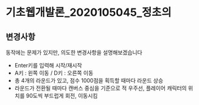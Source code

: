 # 기초웹개발론_2020105045_정초의

## 변경사항
동작에는 문제가 있지만, 의도한 변경사항을 설명해보겠습니다
* Enter키를 입력해 시작/재시작
* A키 : 왼쪽 이동 / D키 : 오른쪽 이동
* 총 4개의 라운드가 있고, 점수 1000점을 획득할 때마다 라운드 상승
* 라운드가 전환될 때마다 캔버스 중심을 기준으로 적 우주선, 플레이어 캐릭터의 위치를 90도씩 부드럽게 회전, 이동시킴
